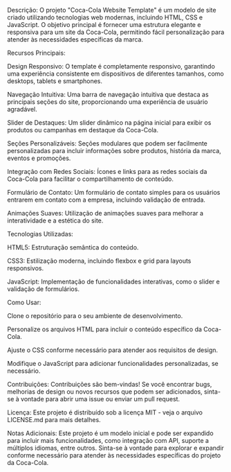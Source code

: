 Descrição:
O projeto "Coca-Cola Website Template" é um modelo de site criado utilizando tecnologias web modernas, incluindo HTML, CSS e JavaScript. O objetivo principal é fornecer uma estrutura elegante e responsiva para um site da Coca-Cola, permitindo fácil personalização para atender às necessidades específicas da marca.

Recursos Principais:

Design Responsivo: O template é completamente responsivo, garantindo uma experiência consistente em dispositivos de diferentes tamanhos, como desktops, tablets e smartphones.

Navegação Intuitiva: Uma barra de navegação intuitiva que destaca as principais seções do site, proporcionando uma experiência de usuário agradável.

Slider de Destaques: Um slider dinâmico na página inicial para exibir os produtos ou campanhas em destaque da Coca-Cola.

Seções Personalizáveis: Seções modulares que podem ser facilmente personalizadas para incluir informações sobre produtos, história da marca, eventos e promoções.

Integração com Redes Sociais: Ícones e links para as redes sociais da Coca-Cola para facilitar o compartilhamento de conteúdo.

Formulário de Contato: Um formulário de contato simples para os usuários entrarem em contato com a empresa, incluindo validação de entrada.

Animações Suaves: Utilização de animações suaves para melhorar a interatividade e a estética do site.

Tecnologias Utilizadas:

HTML5: Estruturação semântica do conteúdo.

CSS3: Estilização moderna, incluindo flexbox e grid para layouts responsivos.

JavaScript: Implementação de funcionalidades interativas, como o slider e validação de formulários.

Como Usar:

Clone o repositório para o seu ambiente de desenvolvimento.

Personalize os arquivos HTML para incluir o conteúdo específico da Coca-Cola.

Ajuste o CSS conforme necessário para atender aos requisitos de design.

Modifique o JavaScript para adicionar funcionalidades personalizadas, se necessário.

Contribuições:
Contribuições são bem-vindas! Se você encontrar bugs, melhorias de design ou novos recursos que podem ser adicionados, sinta-se à vontade para abrir uma issue ou enviar um pull request.

Licença:
Este projeto é distribuído sob a licença MIT - veja o arquivo LICENSE.md para mais detalhes.

Notas Adicionais:
Este projeto é um modelo inicial e pode ser expandido para incluir mais funcionalidades, como integração com API, suporte a múltiplos idiomas, entre outros. Sinta-se à vontade para explorar e expandir conforme necessário para atender às necessidades específicas do projeto da Coca-Cola.
